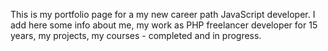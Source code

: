 This is my portfolio page for a my new career path JavaScript developer.
I add here some info about me, my work as PHP freelancer developer for 15 years, my projects, my courses - completed and in progress.
